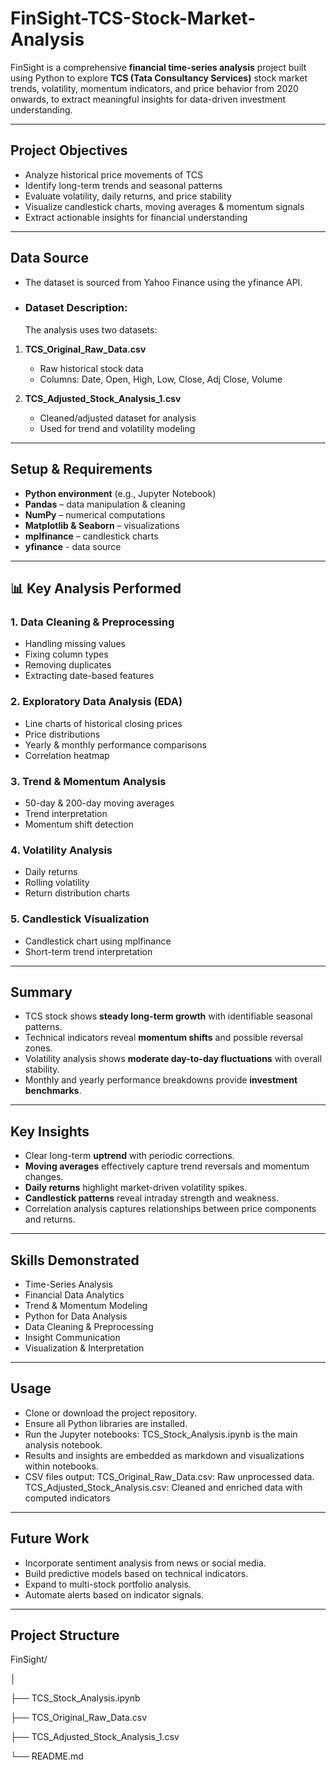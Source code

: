 # FinSight-TCS-Stock-Market-Analysis

FinSight is a comprehensive **financial time-series analysis** project built using Python to explore **TCS (Tata Consultancy Services)** stock market trends, volatility, momentum indicators, and price behavior from 2020 onwards, to extract meaningful insights for data-driven investment understanding.

---

## Project Objectives
- Analyze historical price movements of TCS  
- Identify long-term trends and seasonal patterns  
- Evaluate volatility, daily returns, and price stability  
- Visualize candlestick charts, moving averages & momentum signals  
- Extract actionable insights for financial understanding  

---

## Data Source
- The dataset is sourced from Yahoo Finance using the yfinance API.

- ### Dataset Description:
    The analysis uses two datasets:
  
1. **TCS_Original_Raw_Data.csv**  
   - Raw historical stock data  
   - Columns: Date, Open, High, Low, Close, Adj Close, Volume  

2. **TCS_Adjusted_Stock_Analysis_1.csv**  
   - Cleaned/adjusted dataset for analysis  
   - Used for trend and volatility modeling  

---

## Setup & Requirements
- **Python environment** (e.g., Jupyter Notebook)
- **Pandas** – data manipulation & cleaning  
- **NumPy** – numerical computations  
- **Matplotlib & Seaborn** – visualizations  
- **mplfinance** – candlestick charts  
- **yfinance** - data source  

---

## 📊 Key Analysis Performed

### 1. Data Cleaning & Preprocessing
- Handling missing values  
- Fixing column types  
- Removing duplicates  
- Extracting date-based features  

### 2. Exploratory Data Analysis (EDA)
- Line charts of historical closing prices  
- Price distributions  
- Yearly & monthly performance comparisons  
- Correlation heatmap  

### 3. Trend & Momentum Analysis
- 50-day & 200-day moving averages  
- Trend interpretation  
- Momentum shift detection  

### 4. Volatility Analysis
- Daily returns  
- Rolling volatility  
- Return distribution charts  

### 5. Candlestick Visualization
- Candlestick chart using mplfinance  
- Short-term trend interpretation  

---

## Summary

- TCS stock shows **steady long-term growth** with identifiable seasonal patterns.  
- Technical indicators reveal **momentum shifts** and possible reversal zones.  
- Volatility analysis shows **moderate day-to-day fluctuations** with overall stability.  
- Monthly and yearly performance breakdowns provide **investment benchmarks**.  

---

## Key Insights

- Clear long-term **uptrend** with periodic corrections.  
- **Moving averages** effectively capture trend reversals and momentum changes.  
- **Daily returns** highlight market-driven volatility spikes.  
- **Candlestick patterns** reveal intraday strength and weakness.  
- Correlation analysis captures relationships between price components and returns.  

---

## Skills Demonstrated
- Time-Series Analysis  
- Financial Data Analytics  
- Trend & Momentum Modeling  
- Python for Data Analysis  
- Data Cleaning & Preprocessing  
- Insight Communication  
- Visualization & Interpretation  

---

## Usage
- Clone or download the project repository.
- Ensure all Python libraries are installed.
- Run the Jupyter notebooks:
    TCS_Stock_Analysis.ipynb is the main analysis notebook.
- Results and insights are embedded as markdown and visualizations within notebooks.
- CSV files output:
    TCS_Original_Raw_Data.csv: Raw unprocessed data.
    TCS_Adjusted_Stock_Analysis.csv: Cleaned and enriched data with computed indicators

---

## Future Work
- Incorporate sentiment analysis from news or social media.
- Build predictive models based on technical indicators.
- Expand to multi-stock portfolio analysis.
- Automate alerts based on indicator signals.

---

## Project Structure
FinSight/

│

├── TCS_Stock_Analysis.ipynb

├── TCS_Original_Raw_Data.csv

├── TCS_Adjusted_Stock_Analysis_1.csv

└── README.md
